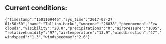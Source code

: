 ## Current conditions: 
 ``` {"timestamp":"1501109446","sys_time":"2017-07-27 01:50:50","name":"Tallinn-Harku","wmocode":"26038","phenomenon":"Few clouds","visibility":"20.0","precipitations":"0","airpressure":"1005","relativehumidity":"97","airtemperature":"13.9","winddirection":"47","windspeed":"1.3","windspeedmax":"2.6"} ```

